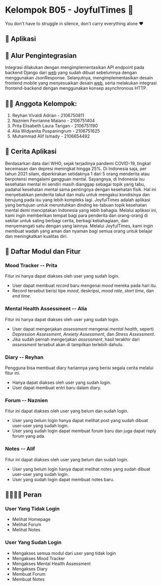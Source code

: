 # Kelompok B05 - JoyfulTimes 🏥
You don't have to struggle in silence, don't carry everything alone ❤️


## 📱 Aplikasi



## 🔗 Alur Pengintegrasian
Integrasi dilakukan dengan mengimplementasikan API endpoint pada backend Django dari [web](https://github.com/reyhanvivaldi/pbp-group) yang sudah dibuat sebelumnya dengan menggunakan JsonResponse. Selanjutnya, mengimplementasikan desain frontend mobile yang menyesuaikan desain [web](https://github.com/reyhanvivaldi/pbp-group), serta melakukan integrasi frontend-backend dengan menggunakan konsep asynchronous HTTP.


## 👨‍💻 Anggota Kelompok:
1. Reyhan Vivaldi Adrian - 2106750811
2. Naznien Fevrianne Malano - 2106751404
3. Prita Elisabeth Laura Tarigan - 2106751190
4. Alia Widyanita Puspaningrum - 2106751625
5. Muhammad Alif Ismady - 2106654492


## 📖 Cerita Aplikasi
Berdasarkan data dari WHO, sejak terjadinya pandemi COVID-19, tingkat kecemasan dan depresi meningkat hingga 25%. Di Indonesia saja, per tahun 2021 silam, diperkirakan setidaknya 1 dari 5 orang menderita atau berpotensi mengalami gangguan mental. Sayangnya, di Indonesia isu kesehatan mental ini sendiri masih dianggap sebagai topik yang tabu, padahal kesehatan mental sama pentingnya dengan kesehatan fisik. Hal ini menyebabkan penderita takut dan malu untuk mengakui kondisinya dan berujung pada isu yang lebih kompleks lagi. JoyfulTimes adalah aplikasi yang bertujuan untuk meruntuhkan dinding ke-tabuan topik kesehatan mental demi menciptakan Indonesia yang lebih bahagia. Melalui aplikasi ini, kami ingin memberikan tempat bagi para penderita dan orang-orang di sekitar untuk saling berbagi cerita, berbagi kebahagiaan, dan menyemangati satu dengan yang lainnya. Melalui JoyfulTimes, kami ingin membuat wadah yang aman dan nyaman bagi semua orang untuk belajar dan meningkatkan kualitas diri.


## 📝 Daftar Modul dan Fitur
### Mood Tracker -- Prita
Fitur ini hanya dapat diakses oleh user yang sudah login.
- User dapat membuat _record_ baru mengenai _mood_ mereka pada hari itu.
- Record tersebut berisi tipe _mood_, deskripsi, _mood rate_, _start time_, dan _end time_.

### Mental Health Assessment -- Alia
Fitur ini hanya dapat diakses oleh user yang sudah login.
- User dapat mengerjakan _assessment_ mengenai _mental health_, seperti _Depression Assessment_, _Anxiety Assessment_, dan _Stress Assessment_.
- Jika sudah pernah mengerjakan _assessment_, hasil terakhir dari _assessment_ tersebut akan di tampilkan terlebih dahulu.

### Diary -- Reyhan
Pengguna bisa membuat diary hariannya yang berisi segala cerita melalui fitur ini.
- Hanya dapat diakses oleh user yang sudah login.
- User dapat membuat entri baru dalam diary.

### Forum -- Naznien
Fitur ini dapat diakses oleh user yang belum dan sudah login.
- User yang belum login hanya dapat melihat post yang sudah dibuat user-user yang sudah login.
- User yang sudah login dapat membuat forum baru dan juga dapat reply forum yang ada.

### Notes -- Alif
Fitur ini dapat diakses oleh user yang belum dan sudah login.
- User yang belum login hanya dapat melihat notes yang sudah dibuat user-user yang sudah login.
- User yang sudah login dapat membuat notes baru.


## 👨‍👩‍👧‍👦 Peran
### User Yang Tidak Login
- Melihat Homepage
- Melihat Forum
- Melihat Notes

### User Yang Sudah Login
- Mengakses semua modul dari user yang tidak login
- Mengakses Mood Tracker
- Mengakses Mental Health Assessment
- Mengakses Diary
- Membuat Forum
- Membuat Notes

